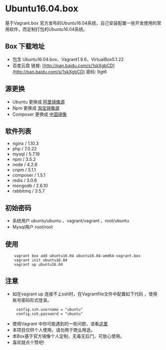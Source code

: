 # Ubuntu16.04.box
基于Vagrant.box 官方发布的Ubuntu16.04系统，自己安装配置一些开发使用的常用软件，而定制打包的Ubuntu16.04系统。

## Box 下载地址
- 包含 Ubuntu16.04.box、Vagrant1.9.6、VirtualBox5.1.22
- 百度云盘 链接: [http://pan.baidu.com/s/1skXgbCD](http://pan.baidu.com/s/1skXgbCD) 密码: 9gt6

## 源更换

- Ubuntu 更换成 [阿里镜像源](http://blog.csdn.net/happywho250/article/details/52506321)
- Npm 更换成  [淘宝镜像源](http://npm.taobao.org/)
- Composer 更换成 [中国镜像](https://pkg.phpcomposer.com/)

## 软件列表
- nginx / 1.10.3
- php  / 7.0.22
- mysql / 5.7.19
- npm / 3.5.2
- node / 4.2.6
- cnpm / 5.1.1
- composer / 1.5.1
- redis / 3.0.6
- mongodb / 2.6.10
- rabbitmq / 3.5.7

## 初始密码
- 系统用户 ubuntu/ubuntu 、vagrant/vagrant 、root/ubuntu
- Mysql用户 root/root

## 使用
```shell
    vagrant box add ubuntu16.04 ubuntu16.04-amd64-vagrant.box
    vagrant init ubuntu16.04
    vagrant up ubuntu16.04
```

## 注意
- 如在vagrant up 连接不上ssh时，在Vagrantfile文件中配置如下代码 ，使用账号密码形式登录。
```
     config.ssh.username = "ubuntu"
     config.ssh.password = "ubuntu"
```
- 使用Vagrant 中你可能遇到的一些问题，请看[这里](https://www.jiangxianli.com/?tag=vagrant)
- 本项目仅供个人使用，请勿用于商业用途。
- 本Box基于官方镜像个人定制，无毒无后门，可放心使用。
- 喜欢就点个赞吧!